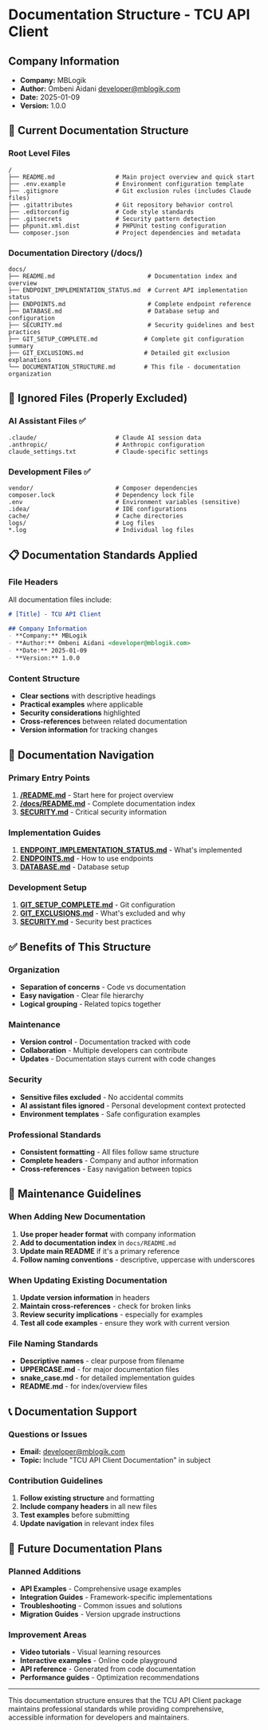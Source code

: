 # Documentation Structure - TCU API Client

## Company Information
- **Company:** MBLogik
- **Author:** Ombeni Aidani <developer@mblogik.com>
- **Date:** 2025-01-09
- **Version:** 1.0.0

## 📁 Current Documentation Structure

### **Root Level Files**
```
/
├── README.md                 # Main project overview and quick start
├── .env.example              # Environment configuration template
├── .gitignore                # Git exclusion rules (includes Claude files)
├── .gitattributes            # Git repository behavior control
├── .editorconfig             # Code style standards
├── .gitsecrets               # Security pattern detection
├── phpunit.xml.dist          # PHPUnit testing configuration
└── composer.json             # Project dependencies and metadata
```

### **Documentation Directory (/docs/)**
```
docs/
├── README.md                          # Documentation index and overview
├── ENDPOINT_IMPLEMENTATION_STATUS.md  # Current API implementation status
├── ENDPOINTS.md                       # Complete endpoint reference
├── DATABASE.md                        # Database setup and configuration
├── SECURITY.md                        # Security guidelines and best practices
├── GIT_SETUP_COMPLETE.md             # Complete git configuration summary
├── GIT_EXCLUSIONS.md                 # Detailed git exclusion explanations
└── DOCUMENTATION_STRUCTURE.md        # This file - documentation organization
```

## 🚫 **Ignored Files (Properly Excluded)**

### **AI Assistant Files** ✅
```
.claude/                      # Claude AI session data
.anthropic/                   # Anthropic configuration
claude_settings.txt           # Claude-specific settings
```

### **Development Files** ✅
```
vendor/                       # Composer dependencies
composer.lock                 # Dependency lock file
.env                          # Environment variables (sensitive)
.idea/                        # IDE configurations
cache/                        # Cache directories
logs/                         # Log files
*.log                         # Individual log files
```

## 📋 **Documentation Standards Applied**

### **File Headers**
All documentation files include:
```markdown
# [Title] - TCU API Client

## Company Information
- **Company:** MBLogik
- **Author:** Ombeni Aidani <developer@mblogik.com>
- **Date:** 2025-01-09
- **Version:** 1.0.0
```

### **Content Structure**
- **Clear sections** with descriptive headings
- **Practical examples** where applicable
- **Security considerations** highlighted
- **Cross-references** between related documentation
- **Version information** for tracking changes

## 🔗 **Documentation Navigation**

### **Primary Entry Points**
1. **[/README.md](../README.md)** - Start here for project overview
2. **[/docs/README.md](README.md)** - Complete documentation index
3. **[SECURITY.md](SECURITY.md)** - Critical security information

### **Implementation Guides**
1. **[ENDPOINT_IMPLEMENTATION_STATUS.md](ENDPOINT_IMPLEMENTATION_STATUS.md)** - What's implemented
2. **[ENDPOINTS.md](ENDPOINTS.md)** - How to use endpoints
3. **[DATABASE.md](DATABASE.md)** - Database setup

### **Development Setup**
1. **[GIT_SETUP_COMPLETE.md](GIT_SETUP_COMPLETE.md)** - Git configuration
2. **[GIT_EXCLUSIONS.md](GIT_EXCLUSIONS.md)** - What's excluded and why
3. **[SECURITY.md](SECURITY.md)** - Security best practices

## ✅ **Benefits of This Structure**

### **Organization**
- **Separation of concerns** - Code vs documentation
- **Easy navigation** - Clear file hierarchy
- **Logical grouping** - Related topics together

### **Maintenance**
- **Version control** - Documentation tracked with code
- **Collaboration** - Multiple developers can contribute
- **Updates** - Documentation stays current with code changes

### **Security**
- **Sensitive files excluded** - No accidental commits
- **AI assistant files ignored** - Personal development context protected
- **Environment templates** - Safe configuration examples

### **Professional Standards**
- **Consistent formatting** - All files follow same structure
- **Complete headers** - Company and author information
- **Cross-references** - Easy navigation between topics

## 🔄 **Maintenance Guidelines**

### **When Adding New Documentation**
1. **Use proper header format** with company information
2. **Add to documentation index** in `docs/README.md`
3. **Update main README** if it's a primary reference
4. **Follow naming conventions** - descriptive, uppercase with underscores

### **When Updating Existing Documentation**
1. **Update version information** in headers
2. **Maintain cross-references** - check for broken links
3. **Review security implications** - especially for examples
4. **Test all code examples** - ensure they work with current version

### **File Naming Standards**
- **Descriptive names** - clear purpose from filename
- **UPPERCASE.md** - for major documentation files
- **snake_case.md** - for detailed implementation guides
- **README.md** - for index/overview files

## 📞 **Documentation Support**

### **Questions or Issues**
- **Email:** developer@mblogik.com
- **Topic:** Include "TCU API Client Documentation" in subject

### **Contribution Guidelines**
1. **Follow existing structure** and formatting
2. **Include company headers** in all new files
3. **Test examples** before submitting
4. **Update navigation** in relevant index files

## 🎯 **Future Documentation Plans**

### **Planned Additions**
- **API Examples** - Comprehensive usage examples
- **Integration Guides** - Framework-specific implementations
- **Troubleshooting** - Common issues and solutions
- **Migration Guides** - Version upgrade instructions

### **Improvement Areas**
- **Video tutorials** - Visual learning resources
- **Interactive examples** - Online code playground
- **API reference** - Generated from code documentation
- **Performance guides** - Optimization recommendations

---

This documentation structure ensures that the TCU API Client package maintains professional standards while providing comprehensive, accessible information for developers and maintainers.